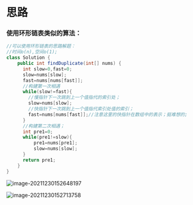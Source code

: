 # 思路

### 使用环形链表类似的算法：

```java
//可以使用环形链表的思路解题：
//时间o(n),空间o(1);
class Solution {
    public int findDuplicate(int[] nums) {
      int slow=0,fast=0;
      slow=nums[slow];
      fast=nums[nums[fast]];
      //构建第一次相遇
      while(slow!=fast){
        //慢指针下一次跳到上一个值指代的索引处；
        slow=nums[slow];
        //快指针下一次跳到上一个值指代索引处值的索引；
        fast=nums[nums[fast]];//注意这里的快指针在数组中的表示；挺难想的;
      }
      //构建第二次相遇；
      int pre1=0;
      while(pre1!=slow){
          pre1=nums[pre1];
          slow=nums[slow];
      }
      return pre1;
    }
}
```

![image-20211230152648197](C:\Users\28635\AppData\Roaming\Typora\typora-user-images\image-20211230152648197.png)

![image-20211230152713758](C:\Users\28635\AppData\Roaming\Typora\typora-user-images\image-20211230152713758.png)